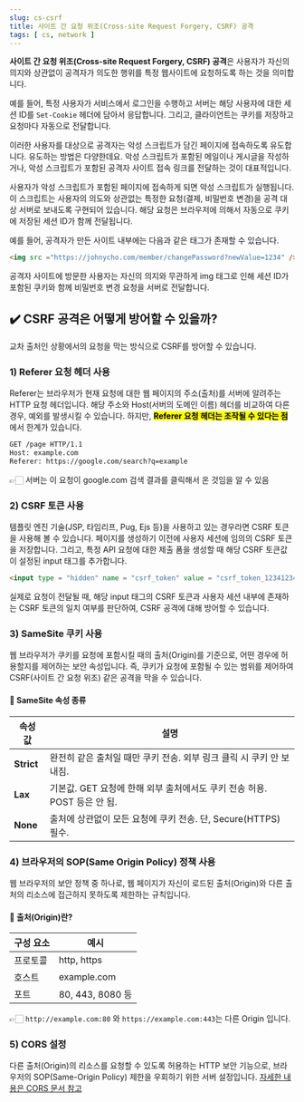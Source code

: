 ```yaml
---
slug: cs-csrf
title: 사이트 간 요청 위조(Cross-site Request Forgery, CSRF) 공격
tags: [ cs, network ]
---
```


**사이트 간 요청 위조(Cross-site Request Forgery, CSRF) 공격**은 사용자가 자신의 의지와 상관없이 공격자가 의도한 행위를 특정 웹사이트에 요청하도록 하는 것을 의미합니다.

예를 들어, 특정 사용자가 서비스에서 로그인을 수행하고 서버는 해당 사용자에 대한 세션 ID를 `Set-Cookie` 헤더에 담아서 응답합니다. 그리고, 클라이언트는 쿠키를 저장하고 요청마다 자동으로 전달합니다.

이러한 사용자를 대상으로 공격자는 악성 스크립트가 담긴 페이지에 접속하도록 유도합니다. 유도하는 방법은 다양한데요. 악성 스크립트가 포함된 메일이나 게시글을 작성하거나, 악성 스크립트가 포함된 공격자 사이트 접속 링크를 전달하는 것이 대표적입니다.

사용자가 악성 스크립트가 포함된 페이지에 접속하게 되면 악성 스크립트가 실행됩니다. 이 스크립트는 사용자의 의도와 상관없는 특정한 요청(결제, 비밀번호 변경)을 공격 대상 서버로 보내도록 구현되어 있습니다. 해당 요청은 브라우저에 의해서 자동으로 쿠키에 저장된 세션 ID가 함께 전달됩니다.

예를 들어, 공격자가 만든 사이트 내부에는 다음과 같은 태그가 존재할 수 있습니다.
```html
<img src ="https://johnycho.com/member/changePassword?newValue=1234" />
```
공격자 사이트에 방문한 사용자는 자신의 의지와 무관하게 img 태그로 인해 세션 ID가 포함된 쿠키와 함께 비밀번호 변경 요청을 서버로 전달합니다.

## ✔️ CSRF 공격은 어떻게 방어할 수 있을까?
교차 출처인 상황에서의 요청을 막는 방식으로 CSRF를 방어할 수 있습니다.

### 1) Referer 요청 헤더 사용
Referer는 브라우저가 현재 요청에 대한 웹 페이지의 주소(출처)를 서버에 알려주는 HTTP 요청 헤더입니다.
해당 주소와 Host(서버의 도메인 이름) 헤더를 비교하여 다른 경우, 예외를 발생시킬 수 있습니다. 하지만, <mark>**Referer 요청 헤더는 조작될 수 있다는 점**</mark>에서 한계가 있습니다.
```html
GET /page HTTP/1.1
Host: example.com
Referer: https://google.com/search?q=example
```
👉🏻 서버는 이 요청이 google.com 검색 결과를 클릭해서 온 것임을 알 수 있음

### 2) CSRF 토큰 사용
템플릿 엔진 기술(JSP, 타임리프, Pug, Ejs 등)을 사용하고 있는 경우라면 CSRF 토큰을 사용해 볼 수 있습니다. 페이지를 생성하기 이전에 사용자 세션에 임의의 CSRF 토큰을 저장합니다. 그리고, 특정 API 요청에 대한 제출 폼을 생성할 때 해당 CSRF 토큰값이 설정된 input 태그를 추가합니다.
```html
<input type = "hidden" name = "csrf_token" value = "csrf_token_12341234" />
```
실제로 요청이 전달될 때, 해당 input 태그의 CSRF 토큰과 사용자 세션 내부에 존재하는 CSRF 토큰의 일치 여부를 판단하여, CSRF 공격에 대해 방어할 수 있습니다.

### 3) SameSite 쿠키 사용
웹 브라우저가 쿠키를 요청에 포함시킬 때의 출처(Origin)를 기준으로, 어떤 경우에 허용할지를 제어하는 보안 속성입니다.
즉, 쿠키가 요청에 포함될 수 있는 범위를 제어하여 CSRF(사이트 간 요청 위조) 같은 공격을 막을 수 있습니다.

#### 📌 SameSite 속성 종류
| 속성 값   | 설명                                              |
|-----------|-------------------------------------------------|
| **Strict** | 완전히 같은 출처일 때만 쿠키 전송. 외부 링크 클릭 시 쿠키 안 보내짐.       |
| **Lax**    | 기본값. GET 요청에 한해 외부 출처에서도 쿠키 전송 허용. POST 등은 안 됨. |
| **None**   | 출처에 상관없이 모든 요청에 쿠키 전송. 단, Secure(HTTPS) 필수.     |

### 4) 브라우저의 SOP(Same Origin Policy) 정책 사용
웹 브라우저의 보안 정책 중 하나로, 웹 페이지가 자신이 로드된 출처(Origin)와 다른 출처의 리소스에 접근하지 못하도록 제한하는 규칙입니다.

#### 📌 출처(Origin)란?
| 구성 요소   | 예시              |
|------------|------------------|
| 프로토콜    | http, https       |
| 호스트      | example.com       |
| 포트        | 80, 443, 8080 등  |

👉🏻 `http://example.com:80` 와 `https://example.com:443`는 다른 Origin 입니다.

### 5) CORS 설정
다른 출처(Origin)의 리소스를 요청할 수 있도록 허용하는 HTTP 보안 기능으로, 브라우저의 SOP(Same-Origin Policy) 제한을 우회하기 위한 서버 설정입니다. [자세한 내용은 CORS 문서 참고](./cs-cors)